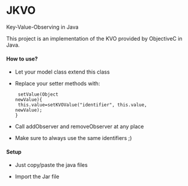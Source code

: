 # JKVO
Key-Value-Observing in Java

This project is an implementation of the KVO provided by ObjectiveC in Java.

#### How to use?

*  Let your model class extend this class


*  Replace your setter methods with:<dl>
<code> setValue(Object newValue){<br>
this.value=setKVOValue("identifier", this.value, newValue);<br>}
</code></dl>
*  Call addObserver and removeObserver at any place
*  Make sure to always use the same identifiers ;)

#### Setup
* Just copy/paste the java files


* Import the Jar file
